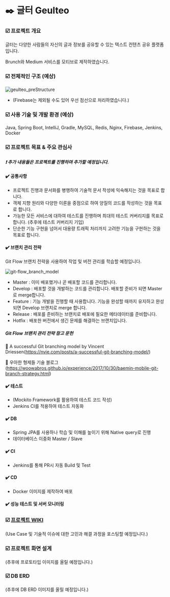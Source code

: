# :black_nib: ​글터 Geulteo 



### :ballot_box_with_check: 프로젝트 개요

글터는 다양한 사람들의 자신의 글과 정보를 공유할 수 있는 텍스트 컨텐츠 공유 플랫폼입니다.

Brunch와 Medium 서비스를 모티브로 제작하였습니다.



### :ballot_box_with_check: ​전체적인 구조 (예상)

![geulteo_preStructure](https://user-images.githubusercontent.com/48677101/114451680-7cad2b00-9c12-11eb-9c5e-fe37139c8c1a.png)
* (Firebase는 제외될 수도 있어 우선 점선으로 처리하였습니다.)



### :ballot_box_with_check: 사용 기술 및 개발 환경 (예상)

Java, Spring Boot, IntelliJ, Gradle, MySQL, Redis, Nginx, Firebase, Jenkins, Docker



### :ballot_box_with_check: 프로젝트 목표 & 주요 관심사

#### **_:heavy_exclamation_mark: 추가 내용들은 프로젝트를 진행하며 추가할 예정입니다._**



#### :heavy_check_mark: 공통사항

* 프로젝트 진행과 문서화를 병행하여 기술적 문서 작성에 익숙해지는 것을 목표로 합니다.
* 객체 지향 원리와 다양한 이론을 중점으로 하여 양질의 코드를 작성하는 것을 목표로 합니다.
* 가능한 모든 서비스에 대하여 테스트를 진행하며 최대의 테스트 커버리지를 목표로 합니다.  (추후에 테스트 커버리지 기입)
* 단순한 기능 구현을 넘어서 대용량 트래픽 처리까지 고려한 기능을 구현하는 것을 목표로 합니다.



#### :heavy_check_mark: ​브랜치 관리 전략

Git Flow 브랜치 전략을 사용하여 작업 및 버전 관리를 학습할 예정입니다.

![git-flow_branch_model](https://user-images.githubusercontent.com/48677101/114451748-93538200-9c12-11eb-99cd-26f3c837b342.png)

- Master : 이미 배포했거나 곧 배포할 코드를 관리합니다.
- Develop : 배포할 것을 개발하는 코드를 관리합니다. 배포할 준비가 되면 Master로 merge합니다.
- Feature : 기능 개발을 진행할 때 사용합니다. 기능을 완성할 때까지 유지하고 완성되면 Develop 브랜치로 merge 합니다.
- Release : 배포를 준비하는 브랜치로 배포에 필요한 메타데이터를 준비합니다.
- Hotfix : 배포한 버전에서 생긴 문제를 해결하는 브랜치입니다.



##### Git Flow 브랜치 관리 전략 참고 문헌

:link: A successful Git branching model by Vincent Driessen(https://nvie.com/posts/a-successful-git-branching-model/)

:link: 우아한 형제들 기술 블로그(https://woowabros.github.io/experience/2017/10/30/baemin-mobile-git-branch-strategy.html)



#### :heavy_check_mark: 테스트

* (Mockito Framework를 활용하여 테스트 코드 작성)
* Jenkins CI를 적용하여 테스트 자동화



#### :heavy_check_mark: DB

* Spring JPA를 사용하나 학습 및 이해를 높이기 위해 Native query로 진행
* 데이터베이스 이중화 Master / Slave



#### :heavy_check_mark: CI

* Jenkins를 통해 PR시 자동 Build 및 Test 



#### :heavy_check_mark: CD

* Docker 이미지를 제작하여 배포



#### :heavy_check_mark: 성능 테스트 및 서버 모니터링





### :ballot_box_with_check: [프로젝트 WIKI](https://github.com/f-lab-edu/geulteo/wiki)

(Use Case 및 기술적 이슈에 대한 고민과 해결 과정을 포스팅할 예정입니다.)



### :ballot_box_with_check: 프로젝트 화면 설계

(추후에 프로토타입 이미지를 올릴 예정입니다.)




### :ballot_box_with_check: DB ERD

(추후에 DB ERD 이미지를 올릴 예정입니다.)

